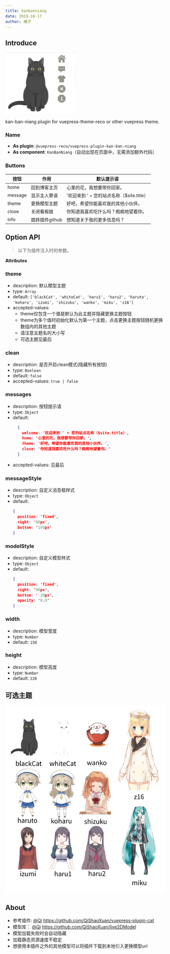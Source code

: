 ```yaml
---
title: kanbanniang
date: 2019-10-17
author: 橘子
---
```


## Introduce <GitHubLink repo="vuepress-reco/vuepress-plugin-kan-ban-niang/"/>

![demo.png](./images/kanbannaing_1.png)

kan-ban-niang plugin for vuepress-theme-reco or other vuepress theme.  

### Name

- **As plugin**: `@vuepress-reco/vuepress-plugin-kan-ban-niang`
- **As component**: `KanBanNiang`（自动出现在页面中，无需添加额外代码）

### Buttons

|按钮|作用|默认提示语|
|-|-|-|
|home|回到博客主页|心里的花，我想要带你回家。|
|message|显示主人寄语|'欢迎来到 ' + 您的站点名称（$site.title）|
|theme|更换模型主题|好吧，希望你能喜欢我的其他小伙伴。|
|close|关闭看板娘|你知道我喜欢吃什么吗？痴痴地望着你。|
|info|跳转插件github|想知道关于我的更多信息吗？|

## Option API

> 以下为插件注入时的参数。

**Attributes**

### theme

- description: 默认模型主题
- type: `Array`
- default: `['blackCat', 'whiteCat', 'haru1', 'haru2', 'haruto', 'koharu', 'izumi', 'shizuku', 'wanko', 'miku', 'z16']`
- accepted-values: 
  - theme仅包含一个值是默认为此主题并隐藏更换主题按钮
  - theme为多个值时初始化默认为第一个主题，点击更换主题按钮随机更换数组内的其他主题
  - 请注意主题名的大小写
  - 可选主题见最后

### clean
- description: 是否开启clean模式(隐藏所有按钮)
- type: `Boolean`
- default: `false`
- accepted-values: `true | false`

### messages

- description: 按钮提示语
- type: `Object`
- default:
  ```json
    {
      welcome: '欢迎来到 ' + 您的站点名称（$site.title）,
      home: '心里的花，我想要带你回家。',
      theme: '好吧，希望你能喜欢我的其他小伙伴。',
      close: '你知道我喜欢吃什么吗？痴痴地望着你。'
    }
  ```
- accepted-values: 见最后

### messageStyle

- description: 自定义消息框样式
- type: `Object`
- default: 
    ```json
    { 
      position: 'fixed', 
      right: '80px', 
      bottom: '195px'
    }
    ```

### modelStyle

- description: 自定义模型样式
- type: `Object`
- default: 
    ```json
    { 
      position: 'fixed', 
      right: '90px', 
      bottom: '-20px', 
      opacity: '0.9'
    }
    ```

### width

- description: 模型宽度
- type: `Number`
- default: `150`

### height

- description: 模型高度
- type: `Number`
- default: `220`


## 可选主题

![themes.png](./images/kanbanniang_2.png)

## About

- 参考插件: [@Qi](https://github.com/QiShaoXuan) https://github.com/QiShaoXuan/vuepress-plugin-cat  
- 模型库： [@Qi](https://github.com/QiShaoXuan) https://github.com/QiShaoXuan/live2DModel
- 模型加载失败时会自动隐藏
- 加载静态资源速度不稳定
- 想使用本插件之外的其他模型可以将插件下载到本地引入更换模型url
